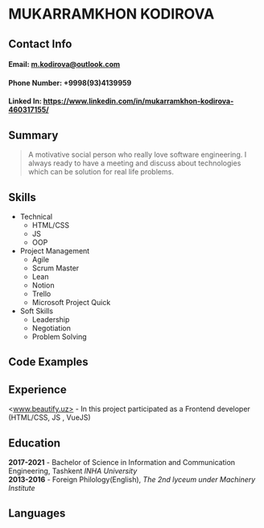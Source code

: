 # MUKARRAMKHON KODIROVA

## Contact Info

#### Email: <m.kodirova@outlook.com>
#### Phone Number: +9998(93)4139959
#### Linked In: <https://www.linkedin.com/in/mukarramkhon-kodirova-460317155/>


## Summary
> A motivative social person who really love software engineering. I always ready to have a meeting and discuss about technologies which can be solution for real life problems. 


## Skills
- Technical
  - HTML/CSS
  - JS
  - OOP
- Project Management
  - Agile
  - Scrum Master
  - Lean
  - Notion
  - Trello 
  - Microsoft Project Quick
- Soft Skills
  - Leadership
  - Negotiation
  - Problem Solving

## Code Examples

## Experience 
<www.beautify.uz> - In this project participated as a Frontend developer (HTML/CSS, JS , VueJS)

## Education
**2017-2021** - Bachelor of Science in Information and Communication Engineering, Tashkent *INHA University*  
**2013-2016** - Foreign Philology(English), *The 2nd lyceum under Machinery Institute*

## Languages

